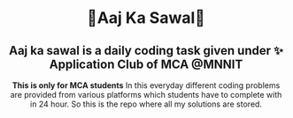 <h1 align="center"> 💫Aaj Ka Sawal💫 </h1> 
<h2 align="center"> Aaj ka sawal is a daily coding task given under ✨<span font="Brush Script MT"> <b>Application Club </b> </span> of <b>MCA</b> @<b>MNNIT</b></h2>
<p align="center"> <b> This is only for MCA students</b> In this everyday different coding problems are provided from various platforms which students have to complete with in 24 hour. So this is the repo where all my solutions are stored.</p>
